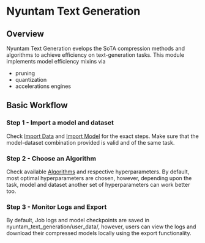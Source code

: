# Nyuntam Text Generation

## Overview

Nyuntam Text Generation evelops the SoTA compression methods and algorithms to achieve efficiency on text-generation tasks. This module implements model efficiency mixins via

- pruning
- quantization
- accelerations engines

## Basic Workflow

### Step 1 - Import a model and dataset

Check [Import Data](../dataset.md) and [Import Model](../model.md) for the exact steps. Make sure that the model-dataset combination provided is valid and of the same task.

### Step 2 - Choose an Algorithm

Check available [Algorithms](./algorithms.md) and respective hyperparameters. By default, most optimal hyperparameters are chosen, however, depending upon the task, model and dataset another set of hyperparameters can work better too.

### Step 3 - Monitor Logs and Export

By default, Job logs and model checkpoints are saved in nyuntam_text_generation/user_data/, however, users can view the logs and download their compressed models locally using the export functionality.

